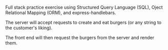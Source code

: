 Full stack practice exercise using Structured Query Language (SQL), Oject Relational Mapping (ORM), and express-handlebars.

The server will accept requests to create and eat burgers (or any string to the customer's liking).

The front end will then request the burgers from the server and render them.
